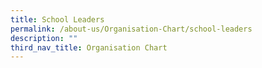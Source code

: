 ```yaml
---
title: School Leaders
permalink: /about-us/Organisation-Chart/school-leaders
description: ""
third_nav_title: Organisation Chart
---
```

